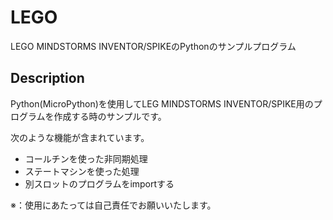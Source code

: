 # LEGO
LEGO MINDSTORMS INVENTOR/SPIKEのPythonのサンプルプログラム

## Description
Python(MicroPython)を使用してLEG MINDSTORMS INVENTOR/SPIKE用のプログラムを作成する時のサンプルです。

次のような機能が含まれています。
- コールチンを使った非同期処理
- ステートマシンを使った処理
- 別スロットのプログラムをimportする

※：使用にあたっては自己責任でお願いいたします。
